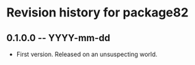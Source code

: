 # Revision history for package82

## 0.1.0.0 -- YYYY-mm-dd

* First version. Released on an unsuspecting world.
